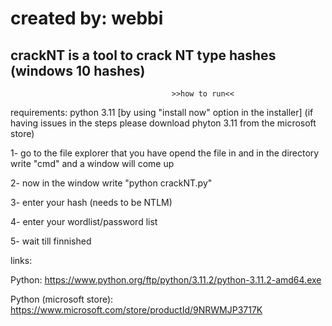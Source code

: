 # created by: webbi
crackNT is a tool to crack NT type hashes (windows 10 hashes)
----------------------------------------------------------------------------------------------------------------
                                        >>how to run<<
requirements: python 3.11 [by using "install now" option in the installer] (if having issues in the steps please download phyton 3.11 from the microsoft store)

1- go to the file explorer that you have opend the file in and in the directory write "cmd" and a window will come up

2- now in the window write "python crackNT.py"

3- enter your hash (needs to be NTLM)

4- enter your wordlist/password list

5- wait till finnished

links:

Python: https://www.python.org/ftp/python/3.11.2/python-3.11.2-amd64.exe

Python (microsoft store): https://www.microsoft.com/store/productId/9NRWMJP3717K
